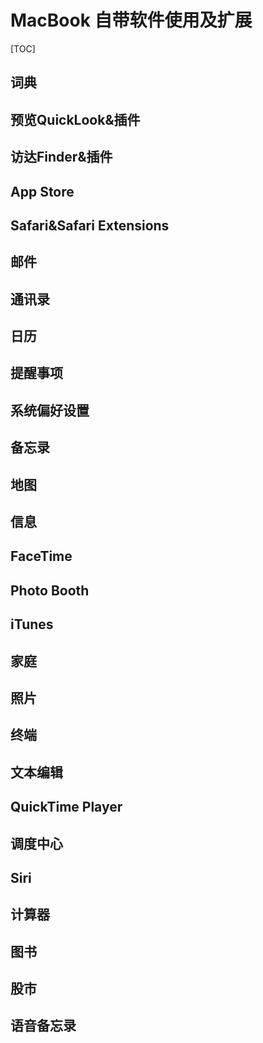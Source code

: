 # MacBook 自带软件使用及扩展

[TOC]



## 词典

## 预览QuickLook&插件

## 访达Finder&插件

## App Store

## Safari&Safari Extensions

## 邮件

## 通讯录

## 日历

## 提醒事项

## 系统偏好设置

## 备忘录

## 地图

## 信息

## FaceTime

## Photo Booth

## iTunes

## 家庭

## 照片

## 终端

## 文本编辑

## QuickTime Player

## 调度中心

## Siri

## 计算器

## 图书

## 股市

## 语音备忘录

